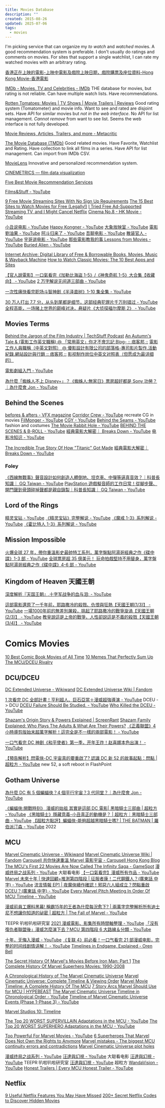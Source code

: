 ```yaml
---
title: Movies Database
description: ""
created: 2015-08-26
updated: 2025-07-06
tags:
  - movies
---
```


I'm picking service that can organize my _to watch_ and _watched_ movies.
A good recommendation system is preferable. I don't usually do ratings and comments on movies.
For sites that support a single watchlist, I can rate my watched movies with an arbitrary rating.

[香港正在上映的電影-上映中電影及戲院上映日期，戲院購票及座位資料-Hong Kong Movie-香港電影](https://hkmovie6.com/showing)

[IMDb - Movies, TV and Celebrities - IMDb](http://www.imdb.com/)
THE database for movies, but rating is not reliable.
Can have multiple watch lists.
Have recommendations.

[Rotten Tomatoes: Movies | TV Shows | Movie Trailers | Reviews](http://www.rottentomatoes.com/)
Good rating system (Tomatometer) and movie info.
Want to see and rated are disjoint sets.
Have API for similar movies but _not in the web interface_.
No API for list management.
_Cannot remove_ from want to see list.
Seems the web interface is not fully developed.

[Movie Reviews, Articles, Trailers, and more - Metacritic](http://www.metacritic.com/movie)

[The Movie Database (TMDb)](https://www.themoviedb.org/)
Good related movies.
Have Favorite, Watchlist and Rating.
Have collection to link all films in a series.
Have API for list management.
Can import from IMDb CSV.

[MovieLens](https://movielens.org/)
Innovative and personalized recommendation system.

[CINEMETRICS — film data visualization](http://cinemetrics.fredericbrodbeck.de/)

[Five Best Movie Recommendation Services](http://lifehacker.com/5884202/five-best-movie-recommendation-services)

[Films&Stuff - YouTube](https://www.youtube.com/channel/UCcddcRNcQfVwCMmvV2QWf8Q)

[9 Free Movie Streaming Sites With No Sign Up Requirements](https://www.makeuseof.com/free-movie-streaming-sites-no-sign-up/)
[The 15 Best Sites to Watch Movies for Free (Legally!)](https://www.makeuseof.com/tag/best-free-movie-streaming-sites/)
[I Tried Free Ad-Supported Streaming TV, and I Might Cancel Netflix](https://www.makeuseof.com/free-ad-supported-streaming-tv-experience/)
[Cinema No.8 - HK Movie - YouTube](https://www.youtube.com/@8-hkmovie)

[小丑说电影 - YouTube](https://www.youtube.com/channel/UChr5PGUSYdf4HrgFQFaMn3g)
[Happy Kongner - YouTube](https://www.youtube.com/channel/UCW_n_gfIv4HhRqCk8EnRhJA)
[大象放映室 - YouTube](https://www.youtube.com/channel/UCCbYWuRvD2q_3qSla1gNHtg)
[電影劉油果 - YouTube](https://www.youtube.com/channel/UCGXajHevkI2fn19NLBi9hcQ)
[阿斗归来了 - YouTube](https://www.youtube.com/channel/UCAHK74SppWwI-my4xBuh2LA)
[吾聊电影 - YouTube](https://www.youtube.com/channel/UCTMbT1zFh02Kg7gGN2QeNtQ)
[散装官人 - YouTube](https://www.youtube.com/channel/UCxLGmhDaemdlYEs9BqXSHXg)
[宇哥讲电影 - YouTube](https://www.youtube.com/channel/UCdRKafyb--geO9ySg6CbhYA)
[那些電影教我的事 Lessons from Movies - YouTube](https://www.youtube.com/@lessonsfrommovies)
[Buried Alien - YouTube](https://www.youtube.com/@BuriedAlien)

[Internet Archive: Digital Library of Free & Borrowable Books, Movies, Music & Wayback Machine](https://archive.org/details/movies)
[How to Watch Classic Movies: The 10 Best Apps and Sites](https://www.makeuseof.com/tag/the-3-best-sites-to-watch-your-favorite-classic-tv-movies-for-free/)

[【官人說電影】一口氣看完《加勒比海盜 1-5》/《神鬼奇航 1-5》大合集【收藏向】 - YouTube](https://www.youtube.com/watch?v=H4e17D30dWM)
[2 万字解说无间道三部曲 - YouTube](https://www.youtube.com/playlist?list=PLqv3QVOkKnolU8YJvMrQiRvHWYzqV4Y8i)

[一次性痛快看完职场斗智神剧《半泽直树》1-10 集全集 - YouTube](https://www.youtube.com/watch?v=oDORvDY8LTU)

[30 万人打出 7.7 分，从头到尾都是细节，这部经典犯罪片千万别错过 - YouTube](https://www.youtube.com/watch?v=qwOHP-p_0oA)
[全程高能，一场赌上世界的巅峰对决，悬疑片《大侦探福尔摩斯 2》 - YouTube](https://www.youtube.com/watch?v=zuxcTMlmAik)

## Movies Terms

[Behind the Jargon of the Film Industry | TechStuff Podcast](https://www.techstuffpodcast.com/podcasts/behind-the-jargon-of-the-film-industry.htm)
[An Autumn's Tale & (電影工作英文職稱) @ 「常用英文」你才不會忘記 Blog- :: 痞客邦 ::](<http://davytw.pixnet.net/blog/post/57202113-an-autumn%27s-tale-%26-(%E9%9B%BB%E5%BD%B1%E5%B7%A5%E4%BD%9C%E8%8B%B1%E6%96%87%E8%81%B7%E7%A8%B1)>)
[電影工作人員職稱（中英文對照） @ 優影設計有限公司的部落格-專司影片製作.活動紀錄.網站設計與行銷 :: 痞客邦 ::](http://yoing99.pixnet.net/blog/post/44007742-%E9%9B%BB%E5%BD%B1%E5%B7%A5%E4%BD%9C%E4%BA%BA%E5%93%A1%E8%81%B7%E7%A8%B1%EF%BC%88%E4%B8%AD%E8%8B%B1%E6%96%87%E5%B0%8D%E7%85%A7%EF%BC%89)
[影视制作岗位中英文对照表（但愿成为最详细的）](https://www.douban.com/note/356877119/)

[電影劇組入門 - YouTube](https://www.youtube.com/playlist?list=PLiyT3ZJaRwTvm_Guk06aUqiwb8Z2_ZY7O)

[為什麼「蜘蛛人不上 Disney+」？《蜘蛛人:無家日》票房超好都是 Sony 功勞？｜為什麼會 Jon - YouTube](https://www.youtube.com/watch?v=dZAAXO8iLkg)

## Behind the Scenes

[befores & afters - VFX magazine](https://beforesandafters.com/)
[Corridor Crew - YouTube](https://www.youtube.com/channel/UCSpFnDQr88xCZ80N-X7t0nQ) recreate CG in movies
[FilMonger - YouTube](https://www.youtube.com/@FilMonger)
[CGY - YouTube](https://www.youtube.com/@CGWHY)
[Behind the Seams - YouTube](https://www.youtube.com/@behindtheseams300) fashion and costumes
[The Movie Rabbit Hole - YouTube](https://www.youtube.com/@TheMovieRabbitHole)
[BEHIND THE SCENES & B-ROLL - YouTube](https://www.youtube.com/playlist?list=PLQ7_GA82PpMGBaHHowmE-Ucs__mY7UA5M)
[經典電影大解密｜ Breaks Down - YouTube](https://www.youtube.com/playlist?list=PLiyT3ZJaRwTvS7o7p9DJoIDPCDO1Ph2co)
[电影冷知识 - YouTube](https://www.youtube.com/@MR__COLD)

[The Incredible True Story Of How "Titanic" Got Made](https://www.buzzfeednews.com/article/sarahmarshall/20-years-ago-titanic-took-over-the-world-heres-why)
[經典電影大解密｜Breaks Down - YouTube](https://www.youtube.com/playlist?list=PLiyT3ZJaRwTvS7o7p9DJoIDPCDO1Ph2co)

### Foley

[《西線無戰事》聲音設計如何創造人體倒地、坦克車、中彈等逼真音效？｜科普長知識｜ GQ Taiwan - YouTube](https://www.youtube.com/watch?v=SPZgXIIUT6Q)
[PlayStation 遊戲擬音師的工作日常！從腳步聲、開門聲到骨頭碎掉聲都是親自錄製｜科普長知識｜ GQ Taiwan - YouTube](https://www.youtube.com/watch?v=bh0itp9D3Cc)

## Lord of the Rings

[精灵宝钻 - YouTube](https://www.youtube.com/playlist?list=PLWxM15HsDj8OcNu0GC6Ppxwlzrv5Rg676)
[《精灵宝钻》完整解说 - YouTube](https://www.youtube.com/playlist?list=PLWxM15HsDj8N1brTRD-48LuVBGUDoW1hK)
[《魔戒 1-3》系列解说 - YouTube](https://www.youtube.com/playlist?list=PLWxM15HsDj8PdOfHxelQap3G2mkLLMCaG)
[《霍比特人 1-3》系列解说 - YouTube](https://www.youtube.com/playlist?list=PLWxM15HsDj8Pe4Jlq5HAwazefSXvwArh7)

## Mission Impossible

[火爆全球 27 年，帶你重溫影史最帥特工系列，萬字盤點阿湯哥經典之作《碟中諜》1-3 部 - YouTube](https://www.youtube.com/watch?v=1JmN5V70_mM)
[全球票房超 35 億美元！ 玩命拍戲堅持不用替身，萬字盤點阿湯哥經典之作《碟中諜》4-6 部 - YouTube](https://www.youtube.com/watch?v=nVi5oEtPVDM)

## Kingdom of Heaven 天國王朝

[深度解析『天国王朝』,十字军战争的血与泪; - YouTube](https://www.youtube.com/watch?v=_EdH2Lbh6b0)

[這部電影還原了一千年前，耶路撒冷的殺戮、仇恨與狂熱【天國王朝(1/3)】 - YouTube](https://www.youtube.com/watch?v=ZEVBhnoespI)
[一場1000年前的無差別屠殺，挑起了耶路撒冷的戰爭漩渦【天國王朝(2/3)】 - YouTube](https://www.youtube.com/watch?v=nHSgLEBgTz0)
[教皇說這是上帝的戰爭，人性卻説這是不義的殺戮【天國王朝(3/4)】 - YouTube](https://www.youtube.com/watch?v=-9v0ZR02tzM)

# Comics Movies

[10 Best Comic Book Movies of All Time](http://io9.com/5908428/10-best-comic-book-movies-of-all-time)
[10 Memes That Perfectly Sum Up The MCU/DCEU Rivalry](https://screenrant.com/memes-perfectly-sum-up-mcu-dceu-rivalry/)

## DCU/DCEU

[DC Extended Universe - Wikiwand](https://www.wikiwand.com/en/DC_Extended_Universe)
[DC Extended Universe Wiki | Fandom](https://dcextendeduniverse.fandom.com/wiki/DC_Extended_Universe_Wiki)

[1 次看完 DC 全部計畫！亨利超人、巨石亞當＋漫威超強導演 - YouTube](https://www.youtube.com/watch?v=C3F0vYYjGxA) DCEU -> DCU
[DCEU Failure Should Be Studied. - YouTube](https://www.youtube.com/watch?v=18p9R5S5guM)
[Who Killed the DCEU - YouTube](https://www.youtube.com/watch?v=cqtk8AINMpE)

[Shazam's Origin Story & Powers Explained | ScreenRant](https://screenrant.com/shazam-movie-origin-powers-wizard-explained/)
[Shazam Family Explained: Who Plays The Adults & What Are Their Powers?](https://screenrant.com/shazam-family-dc-movie-team-explained/)
[《正義聯盟》4 小時導剪版始末超萬字解析！這完全是不一樣的兩部電影！ - YouTube](https://www.youtube.com/watch?v=qvI_ts7rF4U)

[一口气看完 DC 神剧《和平使者》第一季，开年王炸！赵喜娜本色出演！ - YouTube](https://www.youtube.com/watch?v=NiaeVMNuGaU)

[【預告解析】閃電俠-DC 宇宙真的要重啟了? 認識 DC 新 52 的故事起點：閃點 | 超粒方 - YouTube](https://www.youtube.com/watch?v=I81bLzM5le0) new 52, a soft reboot in FlashPoint

## Gotham Universe

[為什麼 DC 有 5 個蝙蝠俠？4 個平行宇宙？3 代同堂？｜為什麼會 Jon - YouTube](https://www.youtube.com/watch?v=6DioMTIroKo)

[《蝙蝠俠:開戰時刻》 漫威的始祖 其實是這部 DC 電影| 黑暗騎士三部曲 | 超粒方 - YouTube](https://www.youtube.com/watch?v=biXnYy2-RV0)
[《黑暗騎士》隱藏意義-小丑真正的動機是？ | 超粒方｜黑暗騎士三部曲 - YouTube](https://www.youtube.com/watch?v=zOnzIW3-7YE)
[【超粒方點評】蝙蝠俠-能夠超越黑暗騎士嗎? | THE BATMAN | 羅伯派汀森 - YouTube](https://www.youtube.com/watch?v=osRqViYxpaM) 2022

## MCU

[Marvel Cinematic Universe - Wikiwand](https://www.wikiwand.com/en/Marvel_Cinematic_Universe)
[Marvel Cinematic Universe Wiki | Fandom](https://marvelcinematicuniverse.fandom.com/wiki/Marvel_Cinematic_Universe_Wiki)
[Carousell 共你快速重溫 Marvel 電影宇宙 - Carousell Hong Kong Blog](https://blog.carousell.com/hk/十分鐘重溫marvel電影宇宙/)
[The MCU's First 22 Movies Are Now Called The Infinity Saga - GameSpot](https://www.gamespot.com/articles/the-mcus-first-22-movies-are-now-called-the-infini/1100-6465680/)
[漫威终局之战系列 - YouTube](https://www.youtube.com/playlist?list=PLzQ6y52QTNAyLpK8GnnwVa1oLOrqggde3) 大聪看电影
[【一口氣看完】漫威所有作品 - YouTube](https://www.youtube.com/playlist?list=PLNsYSXaDLA8_dGrTQaq5rjoW5ktpCcRy9)
[Marvel 未來十年 | 快速回顧+推測第四階段 | 征服者康！二代鋼鐵人？(廣東話 中字) - YouTube](https://www.youtube.com/watch?v=O8KFKrKLt7k)
[流言情報 EP1 | 夜魔俠續作確認！邪惡六人組成立？閃點重啟 DCEU？(廣東話 中字) - YouTube](https://www.youtube.com/watch?v=JyD7lDGyiiw)
[Every Marvel Pitch Meeting In Order Of MCU Timeline - YouTube](https://www.youtube.com/watch?v=usRyFd4IGDs)

[漫威前員工爆料黑幕! 稱霸15年的王者為什麼每況愈下? | 兩萬字完整解析所有迪士尼不想讓你知道的祕密 | 超粒方 | The Fall of Marvel - YouTube](https://www.youtube.com/watch?v=j-d7k_sjT64)

TEEPR 叭啦叭啦研究室
[2021 漫威電影、影集所有時間軸整理 - YouTube](https://www.youtube.com/watch?v=jmDzIUp3UpM)
[「沒有復仇者聯盟後」漫威怎麼演下去？MCU 第四階段 6 大路線＆分類 - YouTube](https://www.youtube.com/watch?v=r0yok4Rkfv8)

[十年，无悔入漫威 - YouTube](https://www.youtube.com/watch?v=PzG0kAY4N_M)
[《复联 4》前必看！一口气看完 21 部漫威电影，完整的时间线剧情讲解！ - YouTube](https://www.youtube.com/watch?v=bahjLnG0OwE)
[Timelines in Endgame, Explained - Oren Bell](https://orenbell.com/?p=272#endgame-container)

[The Secret History Of Marvel's Movies Before Iron Man: Part 1](http://io9.com/the-secret-history-of-marvels-pre-cinematic-universe-mo-1690834919)
[The Complete History Of Marvel Superhero Movies: 1990-2008](http://io9.com/the-complete-history-of-marvel-superhero-movies-1990-2-1691891718)

[A Chronological History of The Marvel Cinematic Universe](https://screenrant.com/marvel-cinematic-universe-timeline/)
[Marvel Cinematic Universe: Complete Timeline & Viewing Order](https://screenrant.com/marvel-movies-tv-viewing-guide-chronology-phase-1-3/)
[Marvel Movie Timeline: A Complete History Of The MCU](https://screenrant.com/marvel-mcu-complete-timeline/)
[7 Story Arcs Marvel Should Use for MCU | HYPEBEAST](https://hypebeast.com/2018/6/marvel-cinematic-universe-phase-4-crossover-storylines-plot)
[The Marvel Cinematic Universe Timeline in Chronological Order - YouTube](https://www.youtube.com/watch?v=peOWYBGuUFs)
[Timeline of Marvel Cinematic Universe Events (Phase 1-Phase 3) - YouTube](https://www.youtube.com/watch?v=40Ksv25H4PM&app=desktop)

[Marvel Studios 10: Timeline](https://disneymovierewards.go.com/articles/marvelstudios10-timeline)

[The Top 20 WORST SUPERVILLAIN Adaptations in the MCU - YouTube](https://www.youtube.com/watch?v=ASDfvRDDK30)
[The Top 20 WORST SUPERHERO Adaptations in the MCU - YouTube](https://www.youtube.com/watch?v=sxJgvJFW3wA)

[Too Powerful For Marvel Movies - YouTube](https://www.youtube.com/playlist?list=PL9sO35KZL50w5_ObILpwuVvbsZCPFAIak)
[6 Superheroes That Marvel Does Not Own the Rights to Anymore](http://www.cheatsheet.com/entertainment/how-6-marvel-superheroes-came-to-be-owned-by-other-studios.html/)
[Marvel mistakes - The biggest MCU continuity errors and contradictions](http://www.digitalspy.com/movies/the-avengers/feature/a859332/marvel-cinematic-universe-errors-mistakes-continuity-mcu/)
[Marvel Cinematic Universe plot holes](http://www.digitalspy.com/movies/feature/a838573/marvel-mcu-plot-holes/)

[漫威终局之战系列 - YouTube](https://www.youtube.com/playlist?list=PLzQ6y52QTNAyLpK8GnnwVa1oLOrqggde3)
[汪達與幻視 - YouTube](https://www.youtube.com/@dacongmovie/search?query=%E6%B1%AA%E9%81%94%E8%88%87%E5%B9%BB%E8%A6%96) 大聪看电影
[汪達與幻視 - YouTube](https://www.youtube.com/@teeprbala/search?query=%E6%B1%AA%E9%81%94%E8%88%87%E5%B9%BB%E8%A6%96) TEEPR 叭啦叭啦研究室
[汪達與幻視 - YouTube](https://www.youtube.com/playlist?list=PLNsYSXaDLA88-3c-3laTSJlyPcue3ukdH) 超粒方
[WandaVision - YouTube](https://www.youtube.com/playlist?list=PLDVUo0d8uHheIisoX18XjcIlHqY52yMo4)
[Honest Trailers | Every MCU Honest Trailer - YouTube](https://www.youtube.com/watch?v=lS41XvrBFvU)

## Netflix

[9 Useful Netflix Features You May Have Missed](https://www.makeuseof.com/lesser-known-useful-netflix-features/)
[200+ Secret Netflix Codes to Discover Hidden Movies](https://www.makeuseof.com/tag/netflix-secret-codes-cheat-sheet/)
